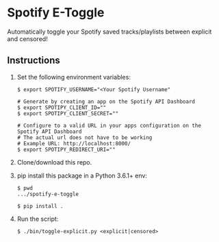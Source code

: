 # Spotify E-Toggle

Automatically toggle your Spotify saved tracks/playlists between explicit and censored!

## Instructions

1. Set the following environment variables:

    ```shell
    $ export SPOTIFY_USERNAME="<Your Spotify Username"

    # Generate by creating an app on the Spotify API Dashboard
    $ export SPOTIPY_CLIENT_ID=""
    $ export SPOTIPY_CLIENT_SECRET=""

    # Configure to a valid URL in your apps configuration on the Spotify API Dashboard
    # The actual url does not have to be working
    # Example URL: http://localhost:8000/
    $ export SPOTIPY_REDIRECT_URI=""
    ```

1. Clone/download this repo.

1. pip install this package in a Python 3.6.1+ env:

    ```
    $ pwd
    .../spotify-e-toggle

    $ pip install .
    ```

1. Run the script:

    ```shell
    $ ./bin/toggle-explicit.py <explicit|censored>
    ```
